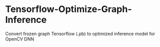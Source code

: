 # Tensorflow-Optimize-Graph-Inference
 Convert frozen graph Tensorflow (.pb) to optimized inference model for OpenCV DNN
